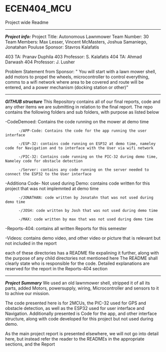 # ECEN404_MCU
Project wide Readme
**************************************************************************************************************
***Project info:***
Project Title: Autonomous Lawnmower 
Team Number: 30 
Team Members: Max Lesser, Vincent McMasters, Joshua Samaniego, Jonatahan Pouluse 
Sponsor: Stavros Kalafatis 

403 TA: Pranav Duphila 
403 Professor: S. Kalafatis 
404 TA: Ahmad Darwash 
404 Professor: J. Lusher

Problem Statement from Sponsor: 
" You will start with a lawn mower shell, add motors to propel the wheels, microcontroller to control everything, 
comms to a wifi network where area to be covered and route will be entered, and a power mechanism (docking station or other)”

**************************************************************************************************************
***GITHUB structure*** 
This Repository contains all of our final reports, code and any other items we are submitting in relation to the final report. 
The repo contains the following folders and sub folders, with purpose as listed below

-CodeDemoed: Contains the code running on the mower at demo time 

          -/APP-Code: Contains the code for the app running the user interface 
          
          -/ESP-32: contains code running on ESP32 at demo time, nameley code for Navigation and to interface with the User via wifi network 
          
          -/PIC-32: Contains code running on the PIC-32 during demo time, Nameley code for obstacle detection 
          
          -/Server: contains any code running on the server needed to connect the ESP32 to the User interface 
         
         
-Additiona Code- Not used during Demo: contains code written for this project that was not implemnted at demo time 

          -/JONATHAN: code written by Jonatahn that was not used during demo time
          
          -/JOSH: code written by Josh that was not used during demo time 
          
          -/MAX: code written by max that was not used during demo time 
           
           
-Reports-404: contains all written Reports for this semester 
 
 
-Videos: contains demo video, and other video or picture that is relevant but not included in the report 
 
 
each of these directories has a README file expalining it further, along with the purpose of any child directories not mentioned here
The README shall clearly state who is responsible for the code. Detailed explanations are reserved for the report in the Reports-404 section 

        

**************************************************************************************************************
***Project Summary***
We used an old lawnmower shell, stripped it of all its parts, added Motors, powersupply, wiring, Microcontroller and sensors to it to achive our mission. 

The code presented here is for 2MCUs, the PIC-32 used for GPS and obstacle detection, as well as the ESP32 used for user interface and Navigation.
Additionally presented is Code for the app, and other interface structure, along with code developed for this project but not used during demo. 

As the main project report is presented elsewhere, we will not go into detail here, but instead refer the reader to the READMEs in the appropriate sections, and the Report 








